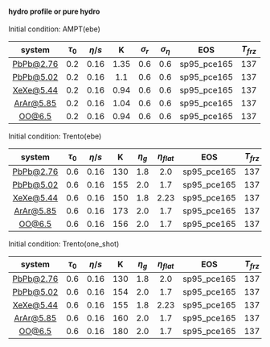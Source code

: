 #### hydro profile or pure hydro 

Initial condition: AMPT(ebe)

|system|$\tau_0$|$\eta/s$| K | $\sigma_r$|$\sigma_{\eta}$|EOS|$T_{frz}$|
| :----:| :----:| :----: |:----: |:----: |:----: |:----:| :----:| 
| PbPb@2.76 | 0.2 | 0.16 | 1.35 |0.6|0.6|sp95_pce165|137
| PbPb@5.02 | 0.2 | 0.16 | 1.1 |0.6|0.6|sp95_pce165|137
| XeXe@5.44 | 0.2 | 0.16 | 0.94 |0.6|0.6|sp95_pce165|137
| ArAr@5.85 | 0.2 | 0.16 | 1.04 |0.6|0.6|sp95_pce165|137
| OO@6.5 | 0.2 | 0.16 | 0.94 |0.6|0.6|sp95_pce165|137



Initial condition: Trento(ebe)

|system|$\tau_0$|$\eta/s$| K | $\eta_g$|$\eta_{flat}$|EOS|$T_{frz}$|
| :----:| :----:| :----: |:----: |:----: |:----: |:----:|:----:| 
| PbPb@2.76 | 0.6 | 0.16 | 130 |1.8|2.0|sp95_pce165|137
| PbPb@5.02 | 0.6 | 0.16 | 155 |2.0|1.7|sp95_pce165|137
| XeXe@5.44 | 0.6 | 0.16 | 150 |1.8|2.23|sp95_pce165|137
| ArAr@5.85 | 0.6 | 0.16 | 173 |2.0|1.7|sp95_pce165|137
| OO@6.5 | 0.6 | 0.16 | 156 |2.0|1.7|sp95_pce165|137



Initial condition: Trento(one_shot)

|system|$\tau_0$|$\eta/s$| K | $\eta_g$|$\eta_{flat}$|EOS|$T_{frz}$|
| :----:| :----:| :----: |:----: |:----: |:----: |:----:|:----:| 
| PbPb@2.76 | 0.6 | 0.16 | 130 |1.8|2.0|sp95_pce165|137
| PbPb@5.02 | 0.6 | 0.16 | 154 |2.0|1.7|sp95_pce165|137
| XeXe@5.44 | 0.6 | 0.16 | 155 |1.8|2.23|sp95_pce165|137
| ArAr@5.85 | 0.6 | 0.16 | 160 |2.0|1.7|sp95_pce165|137
| OO@6.5 | 0.6 | 0.16 | 180 |2.0|1.7|sp95_pce165|137






